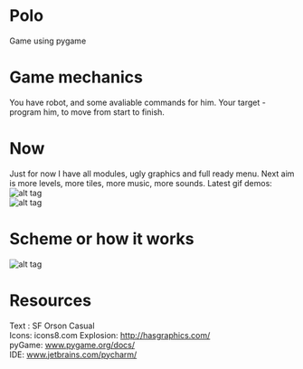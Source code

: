 # Polo
Game using pygame
# Game mechanics 
You have robot, and some avaliable commands for him. Your target - program him, to move from start to finish.
# Now
Just for now I have all modules, ugly graphics and full ready menu.
Next aim is more levels, more tiles, more music, more sounds.
Latest gif demos:  
![alt tag](https://github.com/zhufyakvv/Polo/blob/master/Demos/demo050317.gif)  
![alt tag](https://github.com/zhufyakvv/Polo/blob/master/Demos/demo020317.gif)
# Scheme or how it works
![alt tag](http://i.imgur.com/pC527q1.png)
# Resources
Text : SF Orson Casual  
Icons: icons8.com
Explosion: http://hasgraphics.com/    
pyGame: www.pygame.org/docs/  
IDE: www.jetbrains.com/pycharm/   
